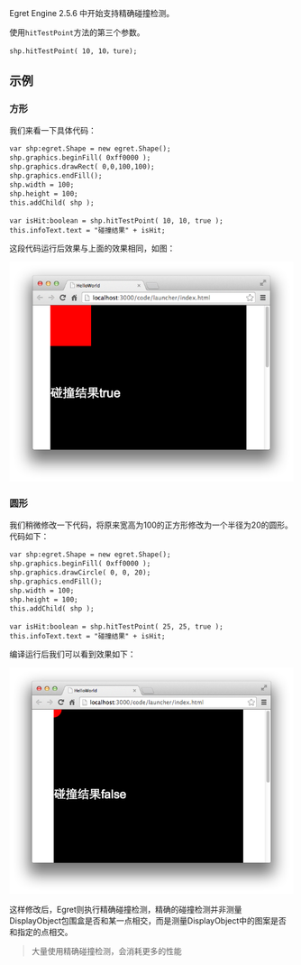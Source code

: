 
Egret Engine 2.5.6 中开始支持精确碰撞检测。

使用`hitTestPoint`方法的第三个参数。

`shp.hitTestPoint( 10, 10，ture);`

## 示例

### 方形
我们来看一下具体代码：

```
var shp:egret.Shape = new egret.Shape();
shp.graphics.beginFill( 0xff0000 );
shp.graphics.drawRect( 0,0,100,100);
shp.graphics.endFill();
shp.width = 100;
shp.height = 100;
this.addChild( shp );

var isHit:boolean = shp.hitTestPoint( 10, 10, true );
this.infoText.text = "碰撞结果" + isHit;
```

这段代码运行后效果与上面的效果相同，如图：

![](5565345c3987a.png)

### 圆形

我们稍微修改一下代码，将原来宽高为100的正方形修改为一个半径为20的圆形。代码如下：

```
var shp:egret.Shape = new egret.Shape();
shp.graphics.beginFill( 0xff0000 );
shp.graphics.drawCircle( 0, 0, 20);
shp.graphics.endFill();
shp.width = 100;
shp.height = 100;
this.addChild( shp );

var isHit:boolean = shp.hitTestPoint( 25, 25, true );
this.infoText.text = "碰撞结果" + isHit;
```

编译运行后我们可以看到效果如下：

![](5565345c3d61d.png)  

这样修改后，Egret则执行精确碰撞检测，精确的碰撞检测并非测量DisplayObject包围盒是否和某一点相交，而是测量DisplayObject中的图案是否和指定的点相交。

>大量使用精确碰撞检测，会消耗更多的性能
